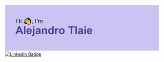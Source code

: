 <img src="https://github.com/atlaie/atlaie/blob/main/header.png" alt="banner that says Alejandro Tlaie - theoretical physicist & computational neuroscientist">
<div id="badges">
<a href="linkedin-URL">
    <img src="[https://img.shields.io/badge/LinkedIn-blue?style=for-the-badge&logo=linkedin&logoColor=white](https://img.shields.io/badge/LinkedIn-blue?logo=linkedin&logoColor=white&style=plastic)" alt="LinkedIn Badge"/>
  </a>
</div>
